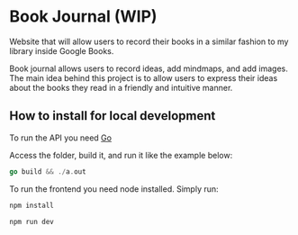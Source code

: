 # Book Journal (WIP)

Website that will allow users to record their books in a similar fashion to my library inside Google Books.

Book journal allows users to record ideas, add mindmaps, and add images. The main idea behind this project is to allow users to express their ideas about the books they read in a friendly and intuitive manner.  

## How to install for local development

To run the API you need [Go](https://go.dev/doc/install) 

Access the folder, build it, and run it like the example below:

```go
go build && ./a.out
```

To run the frontend you need node installed. Simply run:

```bash
npm install
```

```bash
npm run dev
```
